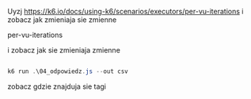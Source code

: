 Uyzj https://k6.io/docs/using-k6/scenarios/executors/per-vu-iterations i zobacz jak zmieniaja sie zmienne

per-vu-iterations

i zobacz jak sie zmieniaja zmienne

```powershell

k6 run .\04_odpowiedz.js --out csv
```

zobacz gdzie znajduja sie tagi